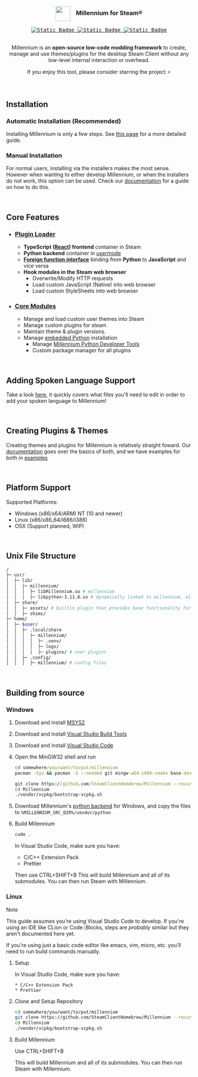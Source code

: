 <div align="center">
<!-- <img src="https://i.imgur.com/9qYPFSA.png" alt="Alt text" width="40">
  ## Millennium for Steam® -->

<h3><img align="center" height="40" src="https://i.imgur.com/9qYPFSA.png"> &nbsp; &nbsp;Millennium for Steam®</h3>

<kbd>
  <a href="https://steambrew.app/discord">
      <img alt="Static Badge" src="https://img.shields.io/badge/discord-green?labelColor=151B23&color=151B23&style=for-the-badge&logo=discord&logoColor=white" href="#">
  </a>
</kbd>
<kbd>
  <a href="https://steambrew.app">
      <img alt="Static Badge" src="https://img.shields.io/badge/website-green?labelColor=151B23&color=151B23&style=for-the-badge&logo=firefoxbrowser&logoColor=white" href="#">
  </a>
</kbd>
<kbd>
  <a href="https://docs.steambrew.app">
      <img alt="Static Badge" src="https://img.shields.io/badge/documentation-green?labelColor=151B23&color=151B23&style=for-the-badge&logo=readthedocs&logoColor=white" href="#">
  </a>
</kbd>

<br>
<br>

Millennium is an **open-source low-code modding framework** to create, manage and use themes/plugins for the desktop Steam Client without any low-level internal interaction or overhead.

If you enjoy this tool, please consider starring the project ⭐

<br>
</div>

## Installation

### Automatic Installation (Recommended)

Installing Millennium is only a few steps. See [this page](https://docs.steambrew.app/users/installing#automatic) for a more detailed guide.

### Manual Installation

For normal users, installing via the installers makes the most sense. However when wanting to either develop Millennium, or when the installers do not work, this option can be used. Check our [documentation](https://docs.steambrew.app/users/installing#manual) for a guide on how to do this.

&nbsp;

## Core Features

-   ### [Plugin Loader](/src/)
    -   **TypeScript ([React](https://react.dev/)) frontend** container in Steam
    -   **Python backend** container in [usermode](https://en.wikipedia.org/wiki/User-Mode_Driver_Framework)
    -   **[Foreign function interface](https://en.wikipedia.org/wiki/Foreign_function_interface)** binding from **Python** to **JavaScript** and vice versa
    -   **Hook modules in the Steam web browser**
        -   Overwrite/Modify HTTP requests
        -   Load custom JavaScript (Native) into web browser
        -   Load custom StyleSheets into web browser
-   ### [Core Modules](/assets/)
    -   Manage and load custom user themes into Steam
    -   Manage custom plugins for steam
    -   Maintain theme & plugin versions.
    -   Manage [embedded Python](https://www.python.org/downloads/release/python-3118/) installation
        -   Manage [Millennium Python Developer Tools](https://pypi.org/project/millennium/)
        -   Custom package manager for all plugins

&nbsp;

## Adding Spoken Language Support

Take a look [here](./assets#adding-languages), it quickly covers what files you'll need to edit in order to add your spoken language to Millennium!

&nbsp;

## Creating Plugins & Themes

Creating themes and plugins for Millennium is relatively straight foward. Our [documentation](https://docs.steambrew.app/developers) goes over the basics of both,
and we have examples for both in [examples](./examples)

&nbsp;

## Platform Support

Supported Platforms:

-   Windows (x86/x64/ARM) NT (10 and newer)
-   Linux (x86/x86_64/i686/i386)
-   OSX (Support planned, WIP)

&nbsp;

## Unix File Structure

```bash
/
├─ usr/
│  ├─ lib/
│  │  ├─ millennium/
│  │  │  ├─ libMillennium.so # millennium
│  │  │  ├─ libpython-3.11.8.so # dynamically linked to millennium, allows user plugin backends to run
│  ├─ share/
│  │  ├─ assets/ # builtin plugin that provides base functionality for millennium.
│  │  ├─ shims/
├─ home/
│  ├─ $user/
│  │  ├─ .local/share
│  │  │  ├─ millennium/
│  │  │  │  ├─ .venv/
│  │  │  │  ├─ logs/
│  │  │  │  ├─ plugins/ # user plugins
│  │  ├─ .config/
│  │  │  ├─ millennium/ # config files
```

&nbsp;

## Building from source

### Windows

1.  Download and install [MSYS2](https://repo.msys2.org/distrib/x86_64/msys2-x86_64-20241208.exe)
1.  Download and install [Visual Studio Build Tools](https://aka.ms/vs/17/release/vs_BuildTools.exe)
1.  Download and install [Visual Studio Code](https://code.visualstudio.com/)
1.  Open the MinGW32 shell and run

    ```cmd
    cd somewhere/you/want/to/put/millennium
    pacman -Syu && pacman -S --needed git mingw-w64-i686-cmake base-devel mingw-w64-i686-toolchain

    git clone https://github.com/SteamClientHomebrew/Millennium --recursive
    cd Millennium
    ./vendor/vcpkg/bootstrap-vcpkg.sh
    ```

1.  Download Millennium's [python backend](https://github.com/SteamClientHomebrew/PythonBuildAgent/releases/tag/v1.0.7) for Windows, and copy the files to `%MILLENNIUM_SRC_DIR%/vendor/python`
1.  Build Millennium

    ```cmd
    code .
    ```

    In Visual Studio Code, make sure you have:

    -   C/C++ Extension Pack
    -   Prettier

    Then use CTRL+SHIFT+B
    This will build Millennium and all of its submodules.
    You can then run Steam with Millennium.

### Linux

> [!NOTE]  
> This guide assumes you're using Visual Studio Code to develop. If you're using an IDE like CLion or Code::Blocks, steps are _probably_
> similar but they aren't documented here yet.
>
> If you're using just a basic code editor like emacs, vim, micro, etc. you'll need to run build commands manually.

1.  Setup

    In Visual Studio Code, make sure you have:

        * C/C++ Extension Pack
        * Prettier

1.  Clone and Setup Repository

    ```bash
    cd somewhere/you/want/to/put/millennium
    git clone https://github.com/SteamClientHomebrew/Millennium --recursive
    cd Millennium
    ./vendor/vcpkg/bootstrap-vcpkg.sh
    ```

1.  Build Millennium

    Use CTRL+SHIFT+B

    This will build Millennium and all of its submodules.
    You can then run Steam with Millennium.

